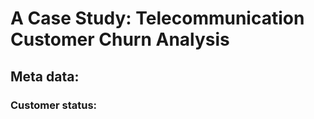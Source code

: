 # A Case Study: Telecommunication Customer Churn Analysis 


## Meta data: 

### Customer status: 

